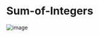 # Sum-of-Integers

![image](https://user-images.githubusercontent.com/76453820/104135193-5b9f1a80-5343-11eb-99b0-f5d4b53b9bef.png)
